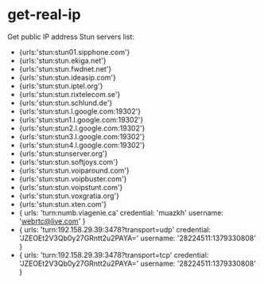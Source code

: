 # get-real-ip
Get public IP address
Stun servers list:
- {urls:'stun:stun01.sipphone.com'}
- {urls:'stun:stun.ekiga.net'}
- {urls:'stun:stun.fwdnet.net'}
- {urls:'stun:stun.ideasip.com'}
- {urls:'stun:stun.iptel.org'}
- {urls:'stun:stun.rixtelecom.se'}
- {urls:'stun:stun.schlund.de'}
- {urls:'stun:stun.l.google.com:19302'}
- {urls:'stun:stun1.l.google.com:19302'}
- {urls:'stun:stun2.l.google.com:19302'}
- {urls:'stun:stun3.l.google.com:19302'}
- {urls:'stun:stun4.l.google.com:19302'}
- {urls:'stun:stunserver.org'}
- {urls:'stun:stun.softjoys.com'}
- {urls:'stun:stun.voiparound.com'}
- {urls:'stun:stun.voipbuster.com'}
- {urls:'stun:stun.voipstunt.com'}
- {urls:'stun:stun.voxgratia.org'}
- {urls:'stun:stun.xten.com'}
- {
    urls: 'turn:numb.viagenie.ca'
    credential: 'muazkh'
    username: 'webrtc@live.com'
}
- {
    urls: 'turn:192.158.29.39:3478?transport=udp'
    credential: 'JZEOEt2V3Qb0y27GRntt2u2PAYA='
    username: '28224511:1379330808'
}
- {
    urls: 'turn:192.158.29.39:3478?transport=tcp'
    credential: 'JZEOEt2V3Qb0y27GRntt2u2PAYA='
    username: '28224511:1379330808'
}

